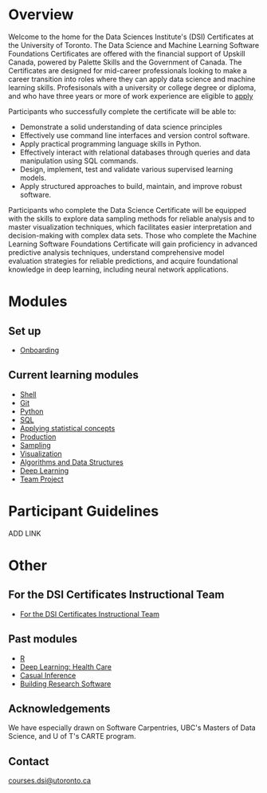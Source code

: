 # Overview

Welcome to the home for the Data Sciences Institute's (DSI) Certificates at the University of Toronto. The Data Science and Machine Learning Software Foundations Certificates are offered with the financial support of Upskill Canada, powered by Palette Skills and the Government of Canada. The Certificates are designed for mid-career professionals looking to make a career transition into roles where they can apply data science and machine learning skills. Profesisonals with a university or college degree or diploma, and who have three years or more of work experience are eligible to [apply](https://certificates.datasciences.utoronto.ca/)

Participants who successfully complete the certificate will be able to:  
- Demonstrate a solid understanding of data science principles
- Effectively use command line interfaces and version control software. 
- Apply practical programming language skills in Python.
- Effectively interact with relational databases through queries and data manipulation using SQL commands. 
- Design, implement, test and validate various supervised learning models.
- Apply structured approaches to build, maintain, and improve robust software. 

Participants who complete the Data Science Certificate will be equipped with the skills to explore data sampling methods for reliable analysis and to master visualization techniques, which facilitates easier interpretation and decision-making with complex data sets. Those who complete the Machine Learning Software Foundations Certificate will gain proficiency in advanced predictive analysis techniques, understand comprehensive model evaluation strategies for reliable predictions, and acquire foundational knowledge in deep learning, including neural network applications. 

# Modules

## Set up

- [Onboarding](https://github.com/UofT-DSI/onboarding)

## Current learning modules

- [Shell](https://github.com/UofT-DSI/shell)
- [Git](https://github.com/UofT-DSI/git)
- [Python](https://github.com/UofT-DSI/python)
- [SQL](https://github.com/UofT-DSI/sql)
- [Applying statistical concepts](https://github.com/UofT-DSI/applied_statistical_concepts)
- [Production](https://github.com/UofT-DSI/production)
- [Sampling](https://github.com/UofT-DSI/sampling)
- [Visualization](https://github.com/UofT-DSI/07-visualization)
- [Algorithms and Data Structures](https://github.com/UofT-DSI/algorithms_and_data_structures)
- [Deep Learning](https://github.com/UofT-DSI/deep_learning)
- [Team Project](https://github.com/UofT-DSI/team-project)

# Participant Guidelines

ADD LINK

# Other

## For the DSI Certificates Instructional Team

- [For the DSI Certificates Instructional Team](https://github.com/UofT-DSI/instructor_materials)

## Past modules

- [R](https://github.com/UofT-DSI/r)
- [Deep Learning: Health Care](https://github.com/UofT-DSI/deep_learning_topics/tree/main)
- [Casual Inference](https://github.com/UofT-DSI/causal_inference)
- [Building Research Software](https://github.com/UofT-DSI/building_software)


## Acknowledgements

We have especially drawn on Software Carpentries, UBC's Masters of Data Science, and U of T's CARTE program.

## Contact

courses.dsi@utoronto.ca

